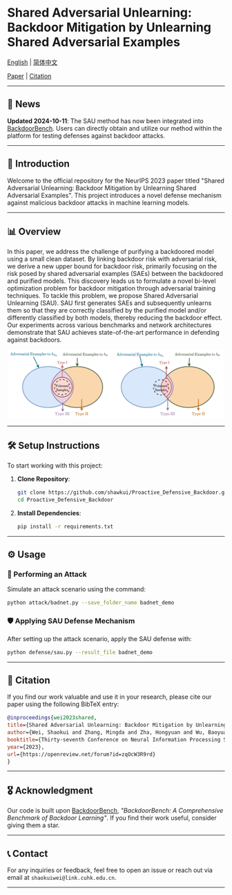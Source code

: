 # Shared Adversarial Unlearning: Backdoor Mitigation by Unlearning Shared Adversarial Examples

[English](./README.md) | [简体中文](./README_cn.md)

[Paper](https://openreview.net/pdf?id=zqOcW3R9rd) | [Citation](#citation)

---

## 📢 News

**Updated 2024-10-11**: The SAU method has now been integrated into [BackdoorBench](https://github.com/SCLBD/BackdoorBench). Users can directly obtain and utilize our method within the platform for testing defenses against backdoor attacks.

---

## 📝 Introduction

Welcome to the official repository for the NeurIPS 2023 paper titled "Shared Adversarial Unlearning: Backdoor Mitigation by Unlearning Shared Adversarial Examples". This project introduces a novel defense mechanism against malicious backdoor attacks in machine learning models.

---

## 📊 Overview

In this paper, we address the challenge of purifying a backdoored model using a small clean dataset. By linking backdoor risk with adversarial risk, we derive a new upper bound for backdoor risk, primarily focusing on the risk posed by shared adversarial examples (SAEs) between the backdoored and purified models. This discovery leads us to formulate a novel bi-level optimization problem for backdoor mitigation through adversarial training techniques. To tackle this problem, we propose Shared Adversarial Unlearning (SAU). SAU first generates SAEs and subsequently unlearns them so that they are correctly classified by the purified model and/or differently classified by both models, thereby reducing the backdoor effect. Our experiments across various benchmarks and network architectures demonstrate that SAU achieves state-of-the-art performance in defending against backdoors.

![Framework Diagram](framework.png)

---

## 🛠️ Setup Instructions

To start working with this project:

1. **Clone Repository**:
    ```bash
    git clone https://github.com/shawkui/Proactive_Defensive_Backdoor.git
    cd Proactive_Defensive_Backdoor
    ```

2. **Install Dependencies**:
    ```bash
    pip install -r requirements.txt
    ```

---

## ⚙️ Usage

### 🧪 Performing an Attack

Simulate an attack scenario using the command:
```bash
python attack/badnet.py --save_folder_name badnet_demo
```

### 🛡️ Applying SAU Defense Mechanism

After setting up the attack scenario, apply the SAU defense with:
```bash
python defense/sau.py --result_file badnet_demo
```

---

## 📄 Citation

If you find our work valuable and use it in your research, please cite our paper using the following BibTeX entry:

```bibtex
@inproceedings{wei2023shared,
title={Shared Adversarial Unlearning: Backdoor Mitigation by Unlearning Shared Adversarial Examples},
author={Wei, Shaokui and Zhang, Mingda and Zha, Hongyuan and Wu, Baoyuan},
booktitle={Thirty-seventh Conference on Neural Information Processing Systems},
year={2023},
url={https://openreview.net/forum?id=zqOcW3R9rd}
}
```

---

## 🎖️ Acknowledgment

Our code is built upon [BackdoorBench](https://github.com/SCLBD/BackdoorBench), *"BackdoorBench: A Comprehensive Benchmark of Backdoor Learning"*. If you find their work useful, consider giving them a star.

---

## 📞 Contact

For any inquiries or feedback, feel free to open an issue or reach out via email at `shaokuiwei@link.cuhk.edu.cn`.

---
